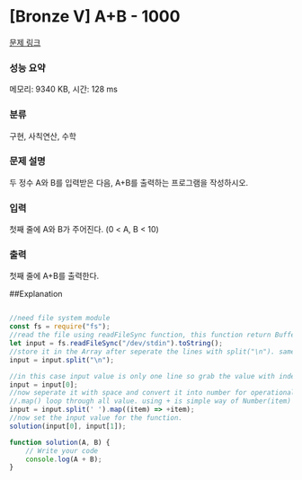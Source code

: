 # [Bronze V] A+B - 1000 

[문제 링크](https://www.acmicpc.net/problem/1000) 

### 성능 요약

메모리: 9340 KB, 시간: 128 ms

### 분류

구현, 사칙연산, 수학

### 문제 설명

<p>두 정수 A와 B를 입력받은 다음, A+B를 출력하는 프로그램을 작성하시오.</p>

### 입력 

 <p>첫째 줄에 A와 B가 주어진다. (0 < A, B < 10)</p>

### 출력 

 <p>첫째 줄에 A+B를 출력한다.</p>


##Explanation
```javascript

//need file system module
const fs = require("fs");
//read the file using readFileSync function, this function return Buffer object, so need to convert it into String.
let input = fs.readFileSync("/dev/stdin").toString();
//store it in the Array after seperate the lines with split("\n"). same line will be in the same quote.
input = input.split("\n");

//in this case input value is only one line so grab the value with index 0.
input = input[0];
//now seperate it with space and convert it into number for operational function.
//.map() loop through all value. using + is simple way of Number(item)
input = input.split(' ').map((item) => +item);
//now set the input value for the function.
solution(input[0], input[1]);

function solution(A, B) {
    // Write your code
    console.log(A + B);
}

```
